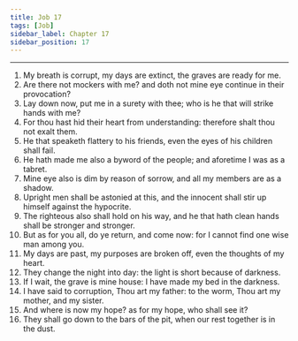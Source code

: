 ```yaml
---
title: Job 17
tags: [Job]
sidebar_label: Chapter 17
sidebar_position: 17
---
```


---
1. My breath is corrupt, my days are extinct, the graves are ready for me.
2. Are there not mockers with me? and doth not mine eye continue in their provocation?
3. Lay down now, put me in a surety with thee; who is he that will strike hands with me?
4. For thou hast hid their heart from understanding: therefore shalt thou not exalt them.
5. He that speaketh flattery to his friends, even the eyes of his children shall fail.
6. He hath made me also a byword of the people; and aforetime I was as a tabret.
7. Mine eye also is dim by reason of sorrow, and all my members are as a shadow.
8. Upright men shall be astonied at this, and the innocent shall stir up himself against the hypocrite.
9. The righteous also shall hold on his way, and he that hath clean hands shall be stronger and stronger.
10. But as for you all, do ye return, and come now: for I cannot find one wise man among you.
11. My days are past, my purposes are broken off, even the thoughts of my heart.
12. They change the night into day: the light is short because of darkness.
13. If I wait, the grave is mine house: I have made my bed in the darkness.
14. I have said to corruption, Thou art my father: to the worm, Thou art my mother, and my sister.
15. And where is now my hope? as for my hope, who shall see it?
16. They shall go down to the bars of the pit, when our rest together is in the dust.